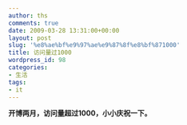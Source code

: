 ```yaml
---
author: ths
comments: true
date: 2009-03-28 13:31:00+00:00
layout: post
slug: '%e8%ae%bf%e9%97%ae%e9%87%8f%e8%bf%871000'
title: 访问量过1000
wordpress_id: 98
categories:
- 生活
tags:
- it
---
```


**开博两月，访问量超过1000，小小庆祝一下。**



